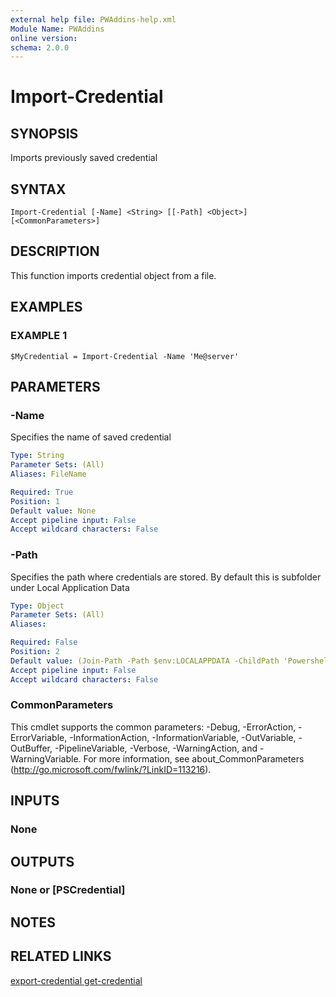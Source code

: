 ```yaml
---
external help file: PWAddins-help.xml
Module Name: PWAddins
online version:
schema: 2.0.0
---
```


# Import-Credential

## SYNOPSIS
Imports previously saved credential

## SYNTAX

```
Import-Credential [-Name] <String> [[-Path] <Object>] [<CommonParameters>]
```

## DESCRIPTION
This function imports credential object from a file.

## EXAMPLES

### EXAMPLE 1
```
$MyCredential = Import-Credential -Name 'Me@server'
```

## PARAMETERS

### -Name
Specifies the name of saved credential

```yaml
Type: String
Parameter Sets: (All)
Aliases: FileName

Required: True
Position: 1
Default value: None
Accept pipeline input: False
Accept wildcard characters: False
```

### -Path
Specifies the path where credentials are stored. 
By default this is subfolder under Local Application Data

```yaml
Type: Object
Parameter Sets: (All)
Aliases:

Required: False
Position: 2
Default value: (Join-Path -Path $env:LOCALAPPDATA -ChildPath 'Powershell')
Accept pipeline input: False
Accept wildcard characters: False
```

### CommonParameters
This cmdlet supports the common parameters: -Debug, -ErrorAction, -ErrorVariable, -InformationAction, -InformationVariable, -OutVariable, -OutBuffer, -PipelineVariable, -Verbose, -WarningAction, and -WarningVariable.
For more information, see about_CommonParameters (http://go.microsoft.com/fwlink/?LinkID=113216).

## INPUTS

### None

## OUTPUTS

### None or [PSCredential]

## NOTES

## RELATED LINKS

[export-credential
get-credential]()

